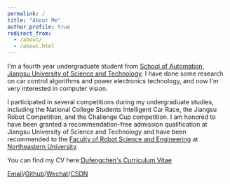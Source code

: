 ```yaml
---
permalink: /
title: "About Me"
author_profile: true
redirect_from: 
  - /about/
  - /about.html
---
```


I'm a fourth year undergraduate student from [School of Automation](https://zidonghua.just.edu.cn/), [Jiangsu University of Science and Technology](https://www.just.edu.cn/). I have done some research on car control algorithms and power electronics technology, and now I'm very interested in computer vision.

I participated in several competitions during my undergraduate studies, including the National College Students Intelligent Car Race, the Jiangsu Robot Competition, and the Challenge Cup competition. I am honored to have been granted a recommendation-free admission qualification at Jiangsu University of Science and Technology and have been recommended to the [Faculty of Robot Science and Engineering](http://www.rse.neu.edu.cn/) at [Northeastern University](https://www.neu.edu.cn/)

You can find my CV here:[Dufengchen's Curriculum Vitae]()

[Email](dfc2100645639@outlook.com)/[Github](https://github.com/dfc0730)/[Wechat](../images/wechat.jpg)/[CSDN](https://blog.csdn.net/qq_62675353?type=blog)
